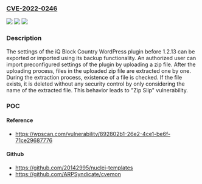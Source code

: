 ### [CVE-2022-0246](https://cve.mitre.org/cgi-bin/cvename.cgi?name=CVE-2022-0246)
![](https://img.shields.io/static/v1?label=Product&message=iQ%20Block%20Country&color=blue)
![](https://img.shields.io/static/v1?label=Version&message=1.2.13%20&color=brightgreen)
![](https://img.shields.io/static/v1?label=Vulnerability&message=CWE-73%20External%20Control%20of%20File%20Name%20or%20Path&color=brightgreen)

### Description

The settings of the iQ Block Country WordPress plugin before 1.2.13 can be exported or imported using its backup functionality. An authorized user can import preconfigured settings of the plugin by uploading a zip file. After the uploading process, files in the uploaded zip file are extracted one by one. During the extraction process, existence of a file is checked. If the file exists, it is deleted without any security control by only considering the name of the extracted file. This behavior leads to "Zip Slip" vulnerability.

### POC

#### Reference
- https://wpscan.com/vulnerability/892802b1-26e2-4ce1-be6f-71ce29687776

#### Github
- https://github.com/20142995/nuclei-templates
- https://github.com/ARPSyndicate/cvemon

